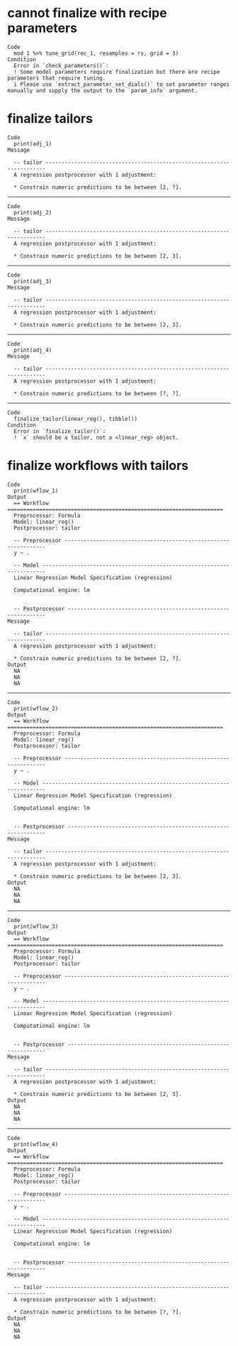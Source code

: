 # cannot finalize with recipe parameters

    Code
      mod_1 %>% tune_grid(rec_1, resamples = rs, grid = 3)
    Condition
      Error in `check_parameters()`:
      ! Some model parameters require finalization but there are recipe parameters that require tuning.
      i Please use `extract_parameter_set_dials()` to set parameter ranges manually and supply the output to the `param_info` argument.

# finalize tailors

    Code
      print(adj_1)
    Message
      
      -- tailor ----------------------------------------------------------------------
      A regression postprocessor with 1 adjustment:
      
      * Constrain numeric predictions to be between [2, ?].

---

    Code
      print(adj_2)
    Message
      
      -- tailor ----------------------------------------------------------------------
      A regression postprocessor with 1 adjustment:
      
      * Constrain numeric predictions to be between [2, 3].

---

    Code
      print(adj_3)
    Message
      
      -- tailor ----------------------------------------------------------------------
      A regression postprocessor with 1 adjustment:
      
      * Constrain numeric predictions to be between [2, 3].

---

    Code
      print(adj_4)
    Message
      
      -- tailor ----------------------------------------------------------------------
      A regression postprocessor with 1 adjustment:
      
      * Constrain numeric predictions to be between [?, ?].

---

    Code
      finalize_tailor(linear_reg(), tibble())
    Condition
      Error in `finalize_tailor()`:
      ! `x` should be a tailor, not a <linear_reg> object.

# finalize workflows with tailors

    Code
      print(wflow_1)
    Output
      == Workflow ====================================================================
      Preprocessor: Formula
      Model: linear_reg()
      Postprocessor: tailor
      
      -- Preprocessor ----------------------------------------------------------------
      y ~ .
      
      -- Model -----------------------------------------------------------------------
      Linear Regression Model Specification (regression)
      
      Computational engine: lm 
      
      
      -- Postprocessor ---------------------------------------------------------------
    Message
      
      -- tailor ----------------------------------------------------------------------
      A regression postprocessor with 1 adjustment:
      
      * Constrain numeric predictions to be between [2, ?].
    Output
      NA
      NA
      NA

---

    Code
      print(wflow_2)
    Output
      == Workflow ====================================================================
      Preprocessor: Formula
      Model: linear_reg()
      Postprocessor: tailor
      
      -- Preprocessor ----------------------------------------------------------------
      y ~ .
      
      -- Model -----------------------------------------------------------------------
      Linear Regression Model Specification (regression)
      
      Computational engine: lm 
      
      
      -- Postprocessor ---------------------------------------------------------------
    Message
      
      -- tailor ----------------------------------------------------------------------
      A regression postprocessor with 1 adjustment:
      
      * Constrain numeric predictions to be between [2, 3].
    Output
      NA
      NA
      NA

---

    Code
      print(wflow_3)
    Output
      == Workflow ====================================================================
      Preprocessor: Formula
      Model: linear_reg()
      Postprocessor: tailor
      
      -- Preprocessor ----------------------------------------------------------------
      y ~ .
      
      -- Model -----------------------------------------------------------------------
      Linear Regression Model Specification (regression)
      
      Computational engine: lm 
      
      
      -- Postprocessor ---------------------------------------------------------------
    Message
      
      -- tailor ----------------------------------------------------------------------
      A regression postprocessor with 1 adjustment:
      
      * Constrain numeric predictions to be between [2, 3].
    Output
      NA
      NA
      NA

---

    Code
      print(wflow_4)
    Output
      == Workflow ====================================================================
      Preprocessor: Formula
      Model: linear_reg()
      Postprocessor: tailor
      
      -- Preprocessor ----------------------------------------------------------------
      y ~ .
      
      -- Model -----------------------------------------------------------------------
      Linear Regression Model Specification (regression)
      
      Computational engine: lm 
      
      
      -- Postprocessor ---------------------------------------------------------------
    Message
      
      -- tailor ----------------------------------------------------------------------
      A regression postprocessor with 1 adjustment:
      
      * Constrain numeric predictions to be between [?, ?].
    Output
      NA
      NA
      NA

